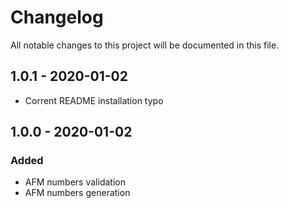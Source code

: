 # Changelog

All notable changes to this project will be documented in this file.

## **1.0.1** - 2020-01-02
- Corrent README installation typo

## **1.0.0** - 2020-01-02

### Added
- AFM numbers validation
- AFM numbers generation
